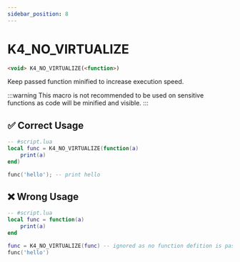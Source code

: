 ```yaml
---
sidebar_position: 8
---
```


# K4_NO_VIRTUALIZE
```md
<void> K4_NO_VIRTUALIZE(<function>)
```

Keep passed function minified to increase execution speed.

:::warning
This macro is not recommended to be used on sensitive functions as code will be minified and visible.
:::

## ✅ Correct Usage

```lua
-- #script.lua
local func = K4_NO_VIRTUALIZE(function(a)
	print(a)
end)

func('hello'); -- print hello
```

## ❌ Wrong Usage

```lua
-- #script.lua
local func = function(a)
	print(a)
end

func = K4_NO_VIRTUALIZE(func) -- ignored as no function defition is passed
func('hello')
```
